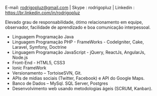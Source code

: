 E-mail: rodrigopluz@gmail.com | Skype : rodrigopluz | Linkedin : https://br.linkedin.com/in/rodrigopluz

Elevado grau de responsabilidade, ótimo relacionamento em equipe, observador, facilidade de aprendizado e boa comunicação interpessoal.
* Linguagem Programação Java
* Linguagem Programação PHP - FrameWorks - CodeIgniter, Cake, Laravel, Symfony, Doctrine
* Linguagem Programação JavaScript - jQuery, ReactJs, AngularJs, Node.js
* Front-End - HTML5, CSS3
* Ionic FrameWork
* Versionamento – TortoiseSVN, Git.
* APIs de mídias sociais (Twitter, Facebook) e API do Google Maps.
* Banco de Dados – MySql. SQL Server, Postgres
* Desenvolvimento web usando metodologias ágeis (SCRUM, Kanban).

<!--
**rodrigopluz/rodrigopluz** is a ✨ _special_ ✨ repository because its `README.md` (this file) appears on your GitHub profile.

Here are some ideas to get you started:

- 🔭 I’m currently working on ...
- 🌱 I’m currently learning ...
- 👯 I’m looking to collaborate on ...
- 🤔 I’m looking for help with ...
- 💬 Ask me about ...
- 📫 How to reach me: ...
- 😄 Pronouns: ...
- ⚡ Fun fact: ...
-->
